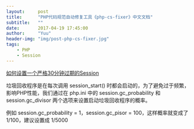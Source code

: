 ```yaml
---
layout:     post
title:      "PHP代码规范自动修复工具《php-cs-fixer》中文文档"
subtitle:   ""
date:       2017-04-19 17:45:00
author:     "Yuu"
header-img: "img/post-php-cs-fixer.jpg"
tags:
    - PHP
    - Session
---
```


[如何设置一个严格30分钟过期的Session](http://www.laruence.com/2012/01/10/2469.html)

垃圾回收程序是在每次调用 session_start() 时都会启动的，为了避免过于频繁，影响PHP性能，我们通过在 php.ini 中的 session.gc_probability 和 session.gc_divisor 两个选项来设置启动垃圾回收程序的概率。

例如 session.gc_probability = 1，session.gc_pisor = 100，这样概率就变成了 1/100，建议设置成 1/5000